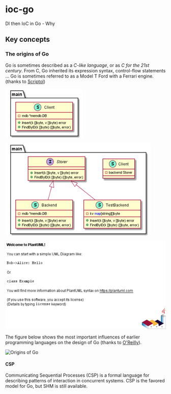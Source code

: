 # ioc-go

DI then IoC in Go - Why

## Key concepts

### The origins of Go

Go is sometimes described as a *C-like language*, or as *C for the 21st century*. From C, Go inherited its expression syntax, control-flow statements ... Go is sometimes referred to as a Model T Ford with a Ferrari engine. (thanks to [Scriptol](https://www.scriptol.fr/programmation/go.php))

![Une Ford T avec un moteur de Ferrari](./doc/00-oop.png "Une Ford T avec un moteur de Ferrari")

![Une Ford T avec un moteur de Ferrari](./doc/01-di.png "Une Ford T avec un moteur de Ferrari")

![Une Ford T avec un moteur de Ferrari](./doc/02-ioc.png "Une Ford T avec un moteur de Ferrari")

The figure below shows the most important influences of earlier programming languages on the design of Go (thanks to [O'Reilly](https://www.oreilly.com/library/view/the-go-programming/9780134190570/ebook_split_005.html)).

![Origins of Go](./doc/history.png "Origins of Go")

#### CSP

Communicating Sequential Processes (CSP) is a formal language for describing patterns of interaction in concurrent systems. CSP is the favored model for Go, but SHM is still available.
